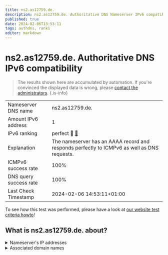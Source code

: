 ```yaml
---
title: ns2.as12759.de.
description: ns2.as12759.de. Authoritative DNS Nameserver IPv6 compatibility
published: true
date: 2024-02-06T13:53:11
tags: authdns, rank1
editor: markdown
---
```


# ns2.as12759.de. Authoritative DNS IPv6 compatibility

> The results shown here are accumulated by automation. If you're convinced the displayed data is wrong, please [contact the administrators](/howto/chat). 
{.is-info}




|   |   |
| - | - |
| Nameserver DNS name | ns2.as12759.de.
| Amount IPv6 address | 1
| IPv6 ranking | perfect :1st_place_medal: [🔗](/howto/ranking) |
| Explanation | The nameserver has an AAAA record and responds perfectly to ICMPv6 as well as DNS requests. |
| ICMPv6 success rate | 100%|
| DNS query success rate | 100% |
| Last Check Timestamp | 2024-02-06 14:53:11+01:00 |

To see how this test was performed, please have a look at [our website test criteria howto](/howto/testcriteria/authdns)!


## What is ns2.as12759.de. about?




<details>
<summary>Nameserver's IP addresses</summary>

2a01:3d8:2:100:171c:53:1:1

</details>



<details>
<summary>Associated domain names</summary>

www.dn-connect.de

</details>
